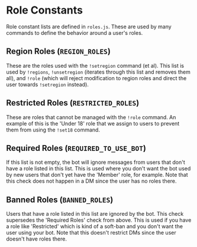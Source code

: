 Role Constants
==============

Role constant lists are defined in `roles.js`. These are used by many commands
to define the behavior around a user's roles.

Region Roles (`REGION_ROLES`)
-----------------------------

These are the roles used with the `!setregion` command (et al). This list is
used by `!regions`, `!unsetregion` (iterates through this list and removes
them all), and `!role` (which will reject modification to region roles and
direct the user towards `!setregion` instead).

Restricted Roles (`RESTRICTED_ROLES`)
-------------------------------------

These are roles that cannot be managed with the `!role` command. An example of
this is the 'Under 18' role that we assign to users to prevent them from using
the `!set18` command.

Required Roles (`REQUIRED_TO_USE_BOT`)
--------------------------------------

If this list is not empty, the bot will ignore messages from users that don't
have a role listed in this list. This is used where you don't want the bot
used by new users that don't yet have the 'Member' role, for example. Note
that this check does not happen in a DM since the user has no roles there.

Banned Roles (`BANNED_ROLES`)
-----------------------------

Users that have a role listed in this list are ignored by the bot. This check
supersedes the 'Required Roles' check from above. This is used if you have a
role like 'Restricted' which is kind of a soft-ban and you don't want the user
using your bot. Note that this doesn't restrict DMs since the user doesn't
have roles there.
